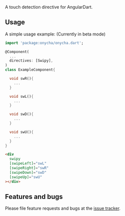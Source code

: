 A touch detection directive for AngularDart.

## Usage

A simple usage example: (Currently in beta mode)

```dart
import 'package:onycha/onycha.dart';

@Component(
  ...
  directives: [Swipy],
)
class ExampleComponent{

  void swR(){
    ...
  }

  void swL(){
    ...
  }

  void swD(){
    ...
  }

  void swU(){
    ...
  }
}
```

```html
<div
  swipy
  [swipeLeft]="swL"
  [swipeRight]="swR"
  [swipeDown]="swD"
  [swipeUp]="swU"
></div>
```

## Features and bugs

Please file feature requests and bugs at the [issue tracker][tracker].

[tracker]: https://github.com/arxarinze/Swipy/issues
